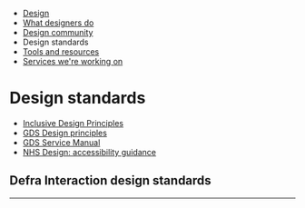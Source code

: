 
<!-- Nav -->
* [Design](/README.md) 
* [What designers do](/design.md)
* [Design community](/community.md)
* Design standards
* [Tools and resources](/tools-and-resources.md)
* [Services we're working on](/service-teams.md)



# Design standards

* [Inclusive Design Principles](https://inclusivedesignprinciples.org/)
* [GDS Design principles](https://www.gov.uk/design-principles) 
* [GDS Service Manual](https://www.gov.uk/service-manual) 
* [NHS Design: accessibility guidance](https://beta.nhs.uk/service-manual/accessibility/design)


## Defra Interaction design standards

---